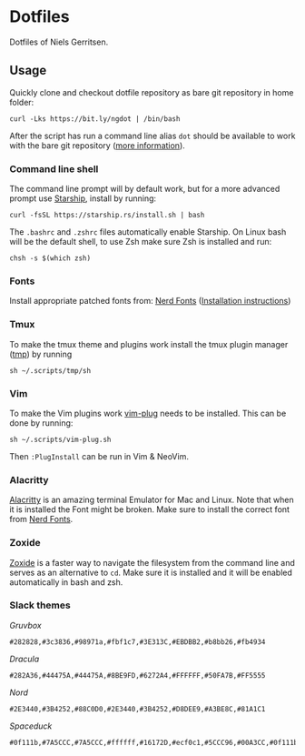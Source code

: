 # Dotfiles

Dotfiles of Niels Gerritsen.

## Usage

Quickly clone and checkout dotfile repository as bare git repository in home folder:

```
curl -Lks https://bit.ly/ngdot | /bin/bash
```

After the script has run a command line alias `dot` should be available to work with the bare git repository ([more information](https://www.atlassian.com/git/tutorials/dotfiles)).

### Command line shell

The command line prompt will by default work, but for a more advanced prompt use [Starship](https://starship.rs/), install by running:

```
curl -fsSL https://starship.rs/install.sh | bash
```

The `.bashrc` and `.zshrc` files automatically enable Starship. On Linux bash will be the default shell, to use Zsh make sure Zsh is installed and run:

```
chsh -s $(which zsh)
```

### Fonts

Install appropriate patched fonts from: [Nerd Fonts](https://www.nerdfonts.com/) ([Installation instructions](https://github.com/ryanoasis/nerd-fonts#font-installation))

### Tmux

To make the tmux theme and plugins work install the tmux plugin manager ([tmp](https://github.com/tmux-plugins/tpm)) by running

```
sh ~/.scripts/tmp/sh
```

### Vim

To make the Vim plugins work [vim-plug](https://github.com/junegunn/vim-plug) needs to be installed. This can be done by running:

```
sh ~/.scripts/vim-plug.sh
```

Then `:PlugInstall` can be run in Vim & NeoVim.

### Alacritty

[Alacritty](https://github.com/alacritty/alacritty) is an amazing terminal Emulator for Mac and Linux. Note that when it is installed the Font might be broken. Make sure to install the correct font from [Nerd Fonts](https://www.nerdfonts.com/).

### Zoxide

[Zoxide](https://github.com/ajeetdsouza/zoxide) is a faster way to navigate the filesystem from the command line and serves as an alternative to `cd`. Make sure it is installed and it will be enabled automatically in bash and zsh.


### Slack themes

*Gruvbox*

```
#282828,#3c3836,#98971a,#fbf1c7,#3E313C,#EBDBB2,#b8bb26,#fb4934
```

*Dracula*

```
#282A36,#44475A,#44475A,#8BE9FD,#6272A4,#FFFFFF,#50FA7B,#FF5555
```

*Nord*
```
#2E3440,#3B4252,#88C0D0,#2E3440,#3B4252,#D8DEE9,#A3BE8C,#81A1C1
```

*Spaceduck*

```
#0f111b,#7A5CCC,#7A5CCC,#ffffff,#16172D,#ecf0c1,#5CCC96,#00A3CC,#0f111b,#ecf0c1
```
